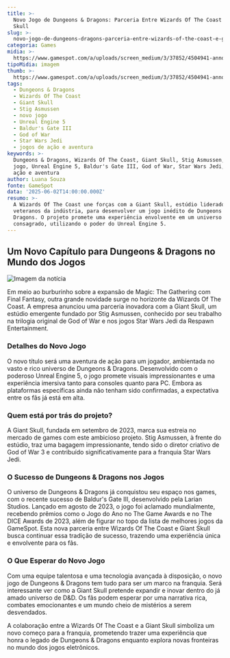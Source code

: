 ```yaml
---
title: >-
  Novo Jogo de Dungeons & Dragons: Parceria Entre Wizards Of The Coast e Giant
  Skull
slug: >-
  novo-jogo-de-dungeons-dragons-parceria-entre-wizards-of-the-coast-e-giant-skull
categoria: Games
midia: >-
  https://www.gamespot.com/a/uploads/screen_medium/3/37852/4504941-announcementart.jpg
tipoMidia: imagem
thumb: >-
  https://www.gamespot.com/a/uploads/screen_medium/3/37852/4504941-announcementart.jpg
tags:
  - Dungeons & Dragons
  - Wizards Of The Coast
  - Giant Skull
  - Stig Asmussen
  - novo jogo
  - Unreal Engine 5
  - Baldur's Gate III
  - God of War
  - Star Wars Jedi
  - jogos de ação e aventura
keywords: >-
  Dungeons & Dragons, Wizards Of The Coast, Giant Skull, Stig Asmussen, novo
  jogo, Unreal Engine 5, Baldur's Gate III, God of War, Star Wars Jedi, jogos de
  ação e aventura
author: Luana Souza
fonte: GameSpot
data: '2025-06-02T14:00:00.000Z'
resumo: >-
  A Wizards Of The Coast une forças com a Giant Skull, estúdio liderado por
  veteranos da indústria, para desenvolver um jogo inédito de Dungeons &
  Dragons. O projeto promete uma experiência envolvente em um universo
  consagrado, utilizando o poder do Unreal Engine 5.
---
```

## Um Novo Capítulo para Dungeons & Dragons no Mundo dos Jogos

![Imagem da notícia](https://www.gamespot.com/a/uploads/original/3/37852/4504942-dnd.jpg)

Em meio ao burburinho sobre a expansão de Magic: The Gathering com Final Fantasy, outra grande novidade surge no horizonte da Wizards Of The Coast. A empresa anunciou uma parceria inovadora com a Giant Skull, um estúdio emergente fundado por Stig Asmussen, conhecido por seu trabalho na trilogia original de God of War e nos jogos Star Wars Jedi da Respawn Entertainment.

### Detalhes do Novo Jogo

O novo título será uma aventura de ação para um jogador, ambientada no vasto e rico universo de Dungeons & Dragons. Desenvolvido com o poderoso Unreal Engine 5, o jogo promete visuais impressionantes e uma experiência imersiva tanto para consoles quanto para PC. Embora as plataformas específicas ainda não tenham sido confirmadas, a expectativa entre os fãs já está em alta.

### Quem está por trás do projeto?

A Giant Skull, fundada em setembro de 2023, marca sua estreia no mercado de games com este ambicioso projeto. Stig Asmussen, à frente do estúdio, traz uma bagagem impressionante, tendo sido o diretor criativo de God of War 3 e contribuído significativamente para a franquia Star Wars Jedi.

### O Sucesso de Dungeons & Dragons nos Jogos

O universo de Dungeons & Dragons já conquistou seu espaço nos games, com o recente sucesso de Baldur's Gate III, desenvolvido pela Larian Studios. Lançado em agosto de 2023, o jogo foi aclamado mundialmente, recebendo prêmios como o Jogo do Ano no The Game Awards e no The DICE Awards de 2023, além de figurar no topo da lista de melhores jogos da GameSpot. Esta nova parceria entre Wizards Of The Coast e Giant Skull busca continuar essa tradição de sucesso, trazendo uma experiência única e envolvente para os fãs.

### O Que Esperar do Novo Jogo

Com uma equipe talentosa e uma tecnologia avançada à disposição, o novo jogo de Dungeons & Dragons tem tudo para ser um marco na franquia. Será interessante ver como a Giant Skull pretende expandir e inovar dentro do já amado universo de D&D. Os fãs podem esperar por uma narrativa rica, combates emocionantes e um mundo cheio de mistérios a serem desvendados.

A colaboração entre a Wizards Of The Coast e a Giant Skull simboliza um novo começo para a franquia, prometendo trazer uma experiência que honra o legado de Dungeons & Dragons enquanto explora novas fronteiras no mundo dos jogos eletrônicos.

